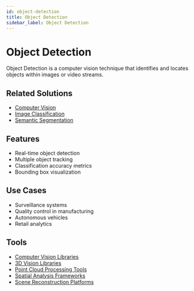```yaml
---
id: object-detection
title: Object Detection
sidebar_label: Object Detection
---
```


# Object Detection

Object Detection is a computer vision technique that identifies and locates objects within images or video streams.

## Related Solutions

- [Computer Vision](./computer-vision)
- [Image Classification](./image-classification)
- [Semantic Segmentation](./semantic-segmentation)

## Features

- Real-time object detection
- Multiple object tracking
- Classification accuracy metrics
- Bounding box visualization

## Use Cases

- Surveillance systems
- Quality control in manufacturing
- Autonomous vehicles
- Retail analytics

## Tools

- [Computer Vision Libraries](../05-tools/computer-vision-libraries)
- [3D Vision Libraries](../05-tools/3d-vision-libraries)
- [Point Cloud Processing Tools](../05-tools/point-cloud-processing-tools)
- [Spatial Analysis Frameworks](../05-tools/spatial-analysis-frameworks)
- [Scene Reconstruction Platforms](../05-tools/scene-reconstruction-platforms)
